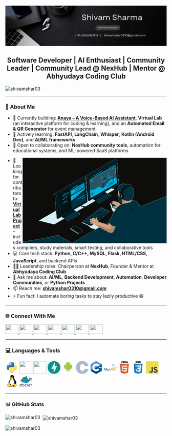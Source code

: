 ![logo](https://github.com/shivamshar03/shivamshar03/blob/main/Black%20Minimalist%20Corporate%20Professional%20Profile%20LinkedIn%20Banner%20(1).png)
<h2 align="center">Software Developer | AI Enthusiast | Community Leader | Community Lead @ NexHub | Mentor @ Abhyudaya Coding Club </h2>

<p align="left">
  <img src="https://komarev.com/ghpvc/?username=shivamshar03&label=Profile%20views&color=0e75b6&style=flat" alt="shivamshar03" />
</p>


---

### 🚀 About Me

- 🔧 Currently building: **[Anaya – A Voice-Based AI Assistant](https://github.com/shivamshar03/Anaya)**, **Virtual Lab** (an interactive platform for coding & learning), and an **Automated Email & QR Generator** for event management
- 🌱 Actively learning: **FastAPI**, **LangChain**, **Whisper**, **Kotlin (Android Dev)**, and **AI/ML frameworks**
- 🤝 Open to collaborating on: **NexHub community tools**, automation for educational systems, and ML-powered SaaS platforms

<img align="right" alt="coding gif" width="450" src="https://raw.githubusercontent.com/Potential17/Potential17/master/user%20(2).gif">

- 🧩 Looking for contributors to: **[Virtual Lab Project](https://github.com/shivamshar03/virtual-lab)** – includes compilers, study materials, smart testing, and collaborative tools  
- 💻 Core tech stack: **Python, C/C++, MySQL, Flask, HTML/CSS, JavaScript**, and backend APIs
- 👨‍💼 Leadership roles: Chairperson at **NexHub**, Founder & Mentor at **Abhyudaya Coding Club**
- 💬 Ask me about: **AI/ML**, **Backend Development**, **Automation**, **Developer Communities**, or **Python Projects**
- 📫 Reach me: **shivamshar0310@gmail.com**
- ⚡ Fun fact: I automate boring tasks to stay lazily productive 😄

<!--
<div style="margin-top: -40 px;">
  <img align="right" alt="coding gif" width="350" src="https://raw.githubusercontent.com/Potential17/Potential17/master/user%20(2).gif">
</div>
-->
---

### 🌐 Connect With Me

<p align="left">
  <a href="https://twitter.com/shivamshar03" target="blank">
    <img src="https://raw.githubusercontent.com/rahuldkjain/github-profile-readme-generator/master/src/images/icons/Social/twitter.svg" height="30" width="40" />
  </a>
  <a href="https://linkedin.com/in/shivam-sharma-ab489721b" target="blank">
    <img src="https://raw.githubusercontent.com/rahuldkjain/github-profile-readme-generator/master/src/images/icons/Social/linked-in-alt.svg" height="30" width="40" />
  </a>
  <a href="https://stackoverflow.com/users/22442690" target="blank">
    <img src="https://raw.githubusercontent.com/rahuldkjain/github-profile-readme-generator/master/src/images/icons/Social/stack-overflow.svg" height="30" width="40" />
  </a>
  <a href="https://instagram.com/shivamsharma.py" target="blank">
    <img src="https://raw.githubusercontent.com/rahuldkjain/github-profile-readme-generator/master/src/images/icons/Social/instagram.svg" height="30" width="40" />
  </a>
  <a href="https://www.hackerrank.com/shivamshar0310" target="blank">
    <img src="https://raw.githubusercontent.com/rahuldkjain/github-profile-readme-generator/master/src/images/icons/Social/hackerrank.svg" height="30" width="40" />
  </a>
  <a href="https://leetcode.com/shivamshar03" target="blank">
    <img src="https://raw.githubusercontent.com/rahuldkjain/github-profile-readme-generator/master/src/images/icons/Social/leet-code.svg" height="30" width="40" />
  </a>
  <a href="https://auth.geeksforgeeks.org/user/shivamshy1yg" target="blank">
    <img src="https://raw.githubusercontent.com/rahuldkjain/github-profile-readme-generator/master/src/images/icons/Social/geeks-for-geeks.svg" height="30" width="40" />
  </a>
</p>

---

### 💻 Languages & Tools

<p align="left">
  <a href="https://www.python.org"><img src="https://raw.githubusercontent.com/devicons/devicon/master/icons/python/python-original.svg" width="40" height="40"/></a>
  <a href="https://www.djangoproject.com/"><img src="https://cdn.worldvectorlogo.com/logos/django.svg" width="40" height="40"/></a>
  <a href="https://flask.palletsprojects.com/"><img src="https://www.vectorlogo.zone/logos/pocoo_flask/pocoo_flask-icon.svg" width="40" height="40"/></a>
  <a href="https://fastapi.tiangolo.com/"><img src="https://raw.githubusercontent.com/devicons/devicon/master/icons/fastapi/fastapi-original.svg" width="40" height="40"/></a>
  <a href="https://developer.android.com"><img src="https://raw.githubusercontent.com/devicons/devicon/master/icons/android/android-original-wordmark.svg" width="40" height="40"/></a>
  <a href="https://www.cprogramming.com/"><img src="https://raw.githubusercontent.com/devicons/devicon/master/icons/c/c-original.svg" width="40" height="40"/></a>
  <a href="https://www.w3schools.com/cpp/"><img src="https://raw.githubusercontent.com/devicons/devicon/master/icons/cplusplus/cplusplus-original.svg" width="40" height="40"/></a>
  <a href="https://www.mysql.com/"><img src="https://raw.githubusercontent.com/devicons/devicon/master/icons/mysql/mysql-original-wordmark.svg" width="40" height="40"/></a>
  <a href="https://www.w3.org/html/"><img src="https://raw.githubusercontent.com/devicons/devicon/master/icons/html5/html5-original-wordmark.svg" width="40" height="40"/></a>
  <a href="https://www.w3schools.com/css/"><img src="https://raw.githubusercontent.com/devicons/devicon/master/icons/css3/css3-original-wordmark.svg" width="40" height="40"/></a>
  <a href="https://developer.mozilla.org/en-US/docs/Web/JavaScript"><img src="https://raw.githubusercontent.com/devicons/devicon/master/icons/javascript/javascript-original.svg" width="40" height="40"/></a>
  <a href="https://www.linux.org/"><img src="https://raw.githubusercontent.com/devicons/devicon/master/icons/linux/linux-original.svg" width="40" height="40"/></a>
  <a href="https://www.docker.com/"><img src="https://raw.githubusercontent.com/devicons/devicon/master/icons/docker/docker-original-wordmark.svg" width="40" height="40"/></a>
</p>

---

### 📊 GitHub Stats

<p>
  <img align="left" src="https://github-readme-stats.vercel.app/api/top-langs?username=shivamshar03&show_icons=true&locale=en&layout=compact" alt="shivamshar03" />
</p>

<p>&nbsp;
  <img align="center" src="https://github-readme-stats.vercel.app/api?username=shivamshar03&show_icons=true&locale=en" alt="shivamshar03" />
</p>

<p>
  <img align="center" src="https://github-readme-streak-stats.herokuapp.com/?user=shivamshar03&" alt="shivamshar03" />
</p>
